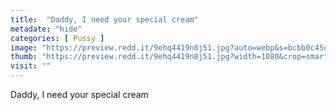 ```yaml
---
title:  "Daddy, I need your special cream"
metadate: "hide"
categories: [ Pussy ]
image: "https://preview.redd.it/9ehq4419n8j51.jpg?auto=webp&s=bcbb0c45c693276352ba09d0a7fd453ab80e36df"
thumb: "https://preview.redd.it/9ehq4419n8j51.jpg?width=1080&crop=smart&auto=webp&s=4bf8be343b5e4ab7ac30bb3314df1e4e872a65db"
visit: ""
---
```

Daddy, I need your special cream
